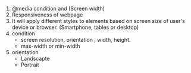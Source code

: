 1. @media condition and (Screen width)
2. Responsiveness of webpage
3. It will apply different styles to elements based on screen size of user's
device or browser. (Smartphone, tables or desktop)
4. condition
    - screen resolution, orientation , width, height.
    - max-width or min-width
5. orientation
    - Landscapte
    - Portrait
